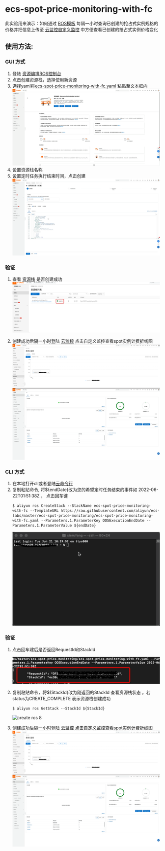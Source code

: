 # ecs-spot-price-monitoring-with-fc
此实验用来演示：如何通过 [ROS模板](https://ros.console.aliyun.com/cn-hangzhou/stacks) 每隔一小时查询已创建的抢占式实例规格的价格并把信息上传至 [云监控自定义监控](https://cms.console.aliyun.com/custom-monitoring/_all) 中方便查看已创建的抢占式实例价格变化
## 使用方法:
### GUI 方式
1. 登陆 [资源编排ROS控制台](https://ros.console.aliyun.com/cn-hangzhou/welcome)
2. 点击创建资源栈，选择使用新资源
3. 选择yaml将[ecs-spot-price-monitoring-with-fc.yaml](https://github.com/aliyun/ecs-labs/blob/master/ecs-spot-price-monitoring/ecs-spot-price-monitoring-with-fc.yaml) 粘贴至文本框内
   ![](docs/ecs-spot-price-monitoring-with-fc-1.gif?raw=true "create ros 1")
4. 设置资源栈名称
5. 设置定时任务执行结束时间，点击创建
    ![](docs/ecs-spot-price-monitoring-with-fc-2.gif?raw=true "create ros 2")

### 验证
1. 查看 [资源栈](https://ros.console.aliyun.com/cn-hangzhou/stacks) 是否创建成功
   ![](docs/ecs-spot-price-monitoring-with-fc-1.png?raw=true "create ros 3")

2. 创建成功后隔一小时登陆 [云监控](https://cms.console.aliyun.com/custom-monitoring/_all) 点击自定义监控查看spot实例计费折线图
  ![](docs/ecs-spot-price-monitoring-with-fc-2.png?raw=true "create ros 4")
  ![](docs/ecs-spot-price-monitoring-with-fc-3.gif?raw=true "create ros 5")
### CLI 方式  
1. 在本地打开cli或者登陆[云命令行](https://shell.aliyun.com/?spm=5176.21213303.3291411370.3.1dd653c9LowBmg&scm=20140722.S_card@@%E4%BA%A7%E5%93%81@@527485._.ID_card@@%E4%BA%A7%E5%93%81@@527485-RL_cli-OR_ser-V_2-P0_0)
2. 复制粘贴命令, 将${endDate}改为您的希望定时任务结束的事件如 2022-06-22T01:51:38Z ， 点击回车键
    ```shell
    $ aliyun ros CreateStack --StackName ecs-spot-price-monitoring-with-fc --TemplateURL https://raw.githubusercontent.com/aliyun/ecs-labs/master/ecs-spot-price-monitoring/ecs-spot-price-monitoring-with-fc.yaml --Parameters.1.ParameterKey OOSExecutionEndDate --Parameters.1.ParameterValue ${endDate}
    ```
    ![](docs/ecs-spot-price-monitoring-with-fc-4.gif?raw=true "create ros 6")
### 验证
1. 点击回车建后是否返回RequestId和StackId
   
    ![](docs/ecs-spot-price-monitoring-with-fc-4.png?raw=true "create ros 7")
   
2. 复制粘贴命令，将${StackId}改为刚返回的StackId 查看资源栈状态 ，若status为CREATE_COMPLETE 表示资源栈创建成功
    ```shell
    $ aliyun ros GetStack --StackId ${StackId}
    ```
   ![](docs/ecs-spot-price-monitoring-with-fc-5.png?raw=true "create ros 8")

2. 创建成功后隔一小时登陆 [云监控](https://cms.console.aliyun.com/custom-monitoring/_all) 点击自定义监控查看spot实例计费折线图
   ![](docs/ecs-spot-price-monitoring-with-fc-2.png?raw=true "create ros 9")
   ![](docs/ecs-spot-price-monitoring-with-fc-3.gif?raw=true "create ros 10")